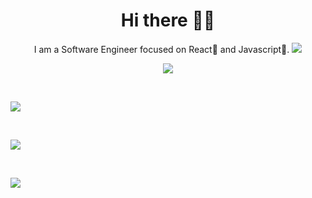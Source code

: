 <h1  align='center'>Hi there 👋🏾 </h1>

  

<p  align='center'>I am a Software Engineer focused on React💙 and Javascript💛. <img  src="https://gpvc.arturio.dev/jideguru"  /></p>

  
  

<p  align='center'>

<a  href="mailto:edwardkoikai@gmail.com">

<img  src="https://img.shields.io/badge/email me-%23D14836.svg?&style=for-the-badge&logo=gmail&logoColor=white"  />

</a>&nbsp;&nbsp;

<a  href="https://twitter.com/tribe_edd">

<img  src="https://img.shields.io/badge/twitter-%231DA1F2.svg?&style=for-the-badge&logo=twitter&logoColor=white"  />

</a>&nbsp;&nbsp;

<a  href="https://www.linkedin.com/in/edward-koikai67">

<img  src="https://img.shields.io/badge/linkedin-%230077B5.svg?&style=for-the-badge&logo=linkedin&logoColor=white"  />


</a>&nbsp;&nbsp;

<a  href="https://https://www.youtube.com/channel/UCijEN_yjbQEAtV4e5N7Qc4Q">

<img  src="https://img.shields.io/badge/youtube-%23D14836.svg?&style=for-the-badge&logo=youtube&logoColor=white"  />

</a>

</p>
